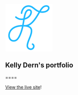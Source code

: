 ![Logo](https://github.com/kellydern/kelly-portfolio2016/blob/master/img/kelly-logo.png)

## Kelly Dern's portfolio
====


[View the live site](http://www.kellydern.com)!

